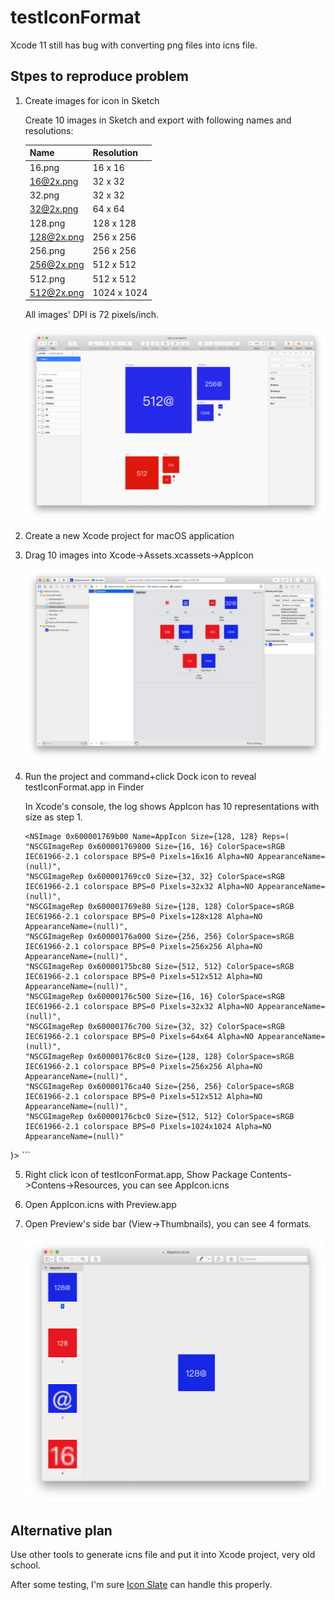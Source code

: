 # testIconFormat

Xcode 11 still has bug with converting png files into icns file.

## Stpes to reproduce problem

1. Create images for icon in Sketch
	
	Create 10 images in Sketch and export with following names and resolutions:

	Name|Resolution|
	----|---- |
	16.png | 16 x 16 |
	16@2x.png | 32 x 32 |
	32.png | 32 x 32 |
	32@2x.png | 64 x 64 |
	128.png | 128 x 128 |
	128@2x.png | 256 x 256 |
	256.png | 256 x 256 |
	256@2x.png | 512 x 512 |
	512.png | 512 x 512 |
	512@2x.png | 1024 x 1024 |

	All images' DPI is 72 pixels/inch.

	![sketch.png](sketch.png)

2. Create a new Xcode project for macOS application

3. Drag 10 images into Xcode->Assets.xcassets->AppIcon

	![Xcode-Assets.xcassets-AppIcon.png](Xcode-Assets.xcassets-AppIcon.png)

4. Run the project and command+click Dock icon to reveal testIconFormat.app in Finder
	
	In Xcode's console, the log shows AppIcon has 10 representations with size as step 1.
	
	```
	<NSImage 0x600001769b00 Name=AppIcon Size={128, 128} Reps=(
    "NSCGImageRep 0x600001769800 Size={16, 16} ColorSpace=sRGB IEC61966-2.1 colorspace BPS=0 Pixels=16x16 Alpha=NO AppearanceName=(null)",
    "NSCGImageRep 0x600001769cc0 Size={32, 32} ColorSpace=sRGB IEC61966-2.1 colorspace BPS=0 Pixels=32x32 Alpha=NO AppearanceName=(null)",
    "NSCGImageRep 0x600001769e80 Size={128, 128} ColorSpace=sRGB IEC61966-2.1 colorspace BPS=0 Pixels=128x128 Alpha=NO AppearanceName=(null)",
    "NSCGImageRep 0x60000176a000 Size={256, 256} ColorSpace=sRGB IEC61966-2.1 colorspace BPS=0 Pixels=256x256 Alpha=NO AppearanceName=(null)",
    "NSCGImageRep 0x60000175bc80 Size={512, 512} ColorSpace=sRGB IEC61966-2.1 colorspace BPS=0 Pixels=512x512 Alpha=NO AppearanceName=(null)",
    "NSCGImageRep 0x60000176c500 Size={16, 16} ColorSpace=sRGB IEC61966-2.1 colorspace BPS=0 Pixels=32x32 Alpha=NO AppearanceName=(null)",
    "NSCGImageRep 0x60000176c700 Size={32, 32} ColorSpace=sRGB IEC61966-2.1 colorspace BPS=0 Pixels=64x64 Alpha=NO AppearanceName=(null)",
    "NSCGImageRep 0x60000176c8c0 Size={128, 128} ColorSpace=sRGB IEC61966-2.1 colorspace BPS=0 Pixels=256x256 Alpha=NO AppearanceName=(null)",
    "NSCGImageRep 0x60000176ca40 Size={256, 256} ColorSpace=sRGB IEC61966-2.1 colorspace BPS=0 Pixels=512x512 Alpha=NO AppearanceName=(null)",
    "NSCGImageRep 0x60000176cbc0 Size={512, 512} ColorSpace=sRGB IEC61966-2.1 colorspace BPS=0 Pixels=1024x1024 Alpha=NO AppearanceName=(null)"
)>
	```

5. Right click icon of testIconFormat.app, Show Package Contents->Contens->Resources, you can see AppIcon.icns

6. Open AppIcon.icns with Preview.app

7. Open Preview's side bar (View->Thumbnails), you can see 4 formats.

	![preview.png](preview.png)


## Alternative plan

Use other tools to generate icns file and put it into Xcode project, very old school.

After some testing, I'm sure [Icon Slate](https://www.kodlian.com/apps/icon-slate) can handle this properly.